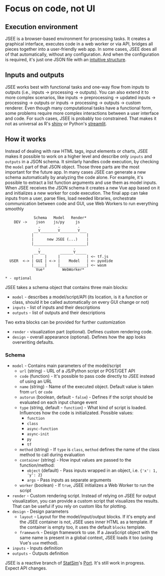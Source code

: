 # Focus on code, not UI

## Execution environment

JSEE is a browser-based environment for processing tasks. It creates a graphical interface, executes code in a web worker or via API, bridges all pieces together into a user-friendly web app. In some cases, JSEE does all of that automatically, without any configuration. And when the configuration is required, it's just one JSON file with an [intuitive structure](#schema). 

## Inputs and outputs

JSEE works best with functional tasks and one-way flow from inputs to outputs (i.e., inputs → processing → outputs). You can also extend it to more complex scenarios, like inputs → preprocessing → updated inputs → processing → outputs or inputs → processing → outputs → custom renderer. Even though many computational tasks have a functional form, some problems require more complex interactions between a user interface and code. For such cases, JSEE is probably too constrained. That makes it not as universal as R's [shiny](https://shiny.rstudio.com/) or Python's [streamlit](https://streamlit.io/).

## How it works

Instead of dealing with raw HTML tags, input elements or charts, JSEE makes it possible to work on a higher level and describe only `inputs` and `outputs` in a JSON schema. It similarly handles code execution, by checking the `model` part of that JSON object. Those three parts are the most important for the future app. In many cases JSEE can generate a new schema automatically by analyzing the code alone. For example, it's possible to extract a list function arguments and use them as model inputs. When JSEE receives the JSON schema it creates a new Vue app based on it and initializes a new worker for code execution. The final app can take inputs from a user, parse files, load needed libraries, orchestrate communication between code and GUI, use Web Workers to run everything smoothly

```
             Schema   Model   Render*
    DEV ->    json    js/py     js
               .        .        .
             __Y________Y________Y___
            |                        |
            |      new JSEE (...)    |
            |________________________|
               .               .
             __Y__       ______Y_____
            |     |     |            | <~ tf.js
  USER  <-> | GUI | <-> |    Model   | <~ pyodide
            |_____|     |____________| <~ wasm
              Vue³        WebWorker*

* - optional
```

JSEE takes a schema object that contains three main blocks:
- `model` - describes a model/script/API (its location, is it a function or class, should it be called automatically on every GUI change or not)
- `inputs` - list of inputs and their descriptions
- `outputs` - list of outputs and their descriptions

Two extra blocks can be provided for further customization
- `render` - visualization part (optional). Defines custom rendering code.
- `design` - overall appearance (optional). Defines how the app looks overwriting defaults.


### Schema

- `model` - Contains main parameters of the model/script
  - `url` (string) - URL of a JS/Python script or POST/GET API
  - `code` (function) - It's possible to pass code directly to JSEE instead of using an URL
  - `name` (string) - Name of the executed object. Default value is taken from `url` or `code`
  - `autorun` (boolean, default - `false`) - Defines if the script should be evaluated on each input change event
  - `type` (string, default - `function`) - What kind of script is loaded. Influences how the code is initializated. Possible values: 
    - `function`
    - `class` 
    - `async-function`
    - `async-init`
    - `py`
    - `tf`
  - `method` (string) - If `type` is `class`, `method` defines the name of the class method to call during evaluation
  - `container` (string) - How input values are passed to the function/method:
    - `object` (default) - Pass inputs wrapped in an object, i.e. `{'x': 1, 'y': 2}`
    - `args` - Pass inputs as separate arguments
  - `worker` (boolean) - If `true`, JSEE initializes a Web Worker to run the script
- `render` - Custom rendering script. Instead of relying on JSEE for output visualization, you can provide a custom script that visualizes the results. That can be useful if you rely on custom libs for plotting.
- `design` - Design parameters
  - `layout` - Layout for the model/input/output blocks. If it's empty and the JSEE container is not, JSEE uses inner HTML as a template. If the container is empty too, it uses the default `blocks` template.
  - `framework` - Design framework to use. If a JavaScript object with the same name is present in a global context, JSEE loads it too (using Vue's `use` method).
- `inputs` - Inputs definition
- `outputs` - Outputs definition

JSEE is a reactive branch of [StatSim](https://statsim.com)'s [Port](https://github.com/statsim/port). It's still work in progress. Expect API changes.
